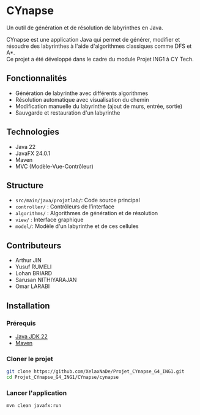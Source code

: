 # CYnapse

Un outil de génération et de résolution de labyrinthes en Java.

CYnapse est une application Java qui permet de générer, modifier et résoudre des labyrinthes à l'aide d'algorithmes classiques comme DFS et A*.  
Ce projet a été développé dans le cadre du module Projet ING1 à CY Tech.


## Fonctionnalités

- Génération de labyrinthe avec différents algorithmes
- Résolution automatique avec visualisation du chemin
- Modification manuelle du labyrinthe (ajout de murs, entrée, sortie)
- Sauvgarde et restauration d'un labyrinthe


## Technologies

- Java 22
- JavaFX 24.0.1
- Maven
- MVC (Modèle-Vue-Contrôleur)


## Structure

- `src/main/java/projatlab/`: Code source principal
- `controller/` : Contrôleurs de l’interface
- `algorithms/` : Algorithmes de génération et de résolution
- `view/` : Interface graphique
- `model/`: Modèle d'un labyrinthe et de ces cellules


## Contributeurs

- Arthur JIN
- Yusuf RUMELI
- Lohan BRIARD
- Sarusan NITHIYARAJAN
- Omar LARABI


##  Installation

### Prérequis

- [Java JDK 22](https://jdk.java.net/22/)
- [Maven](https://maven.apache.org/)


### Cloner le projet

```bash
git clone https://github.com/XelaxNaDe/Projet_CYnapse_G4_ING1.git
cd Projet_CYnapse_G4_ING1/CYnapse/cynapse
```

### Lancer l'application
```bash
mvn clean javafx:run
```




